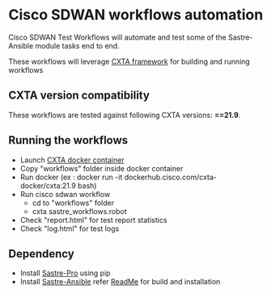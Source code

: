# Cisco SDWAN workflows automation

Cisco SDWAN Test Workflows will automate and test some of the Sastre-Ansible module tasks end to end. 

These workflows will leverage [CXTA framework](https://wwwin-github.cisco.com/AS-Community/CXTA) for building and running workflows


## CXTA version compatibility

These workflows are tested against following CXTA versions: **==21.9**.


## Running the workflows

* Launch [CXTA docker container](https://engci-maven.cisco.com/artifactory/list/cxta-docker/cxta/21.9/)
* Copy "workflows" folder inside docker container
* Run docker (ex : docker run -it dockerhub.cisco.com/cxta-docker/cxta:21.9 bash)
* Run cisco sdwan workflow 
  * cd to "workflows" folder
  * cxta sastre_workflows.robot  
* Check "report.html" for test report statistics
* Check "log.html" for test logs  

## Dependency

* Install [Sastre-Pro](https://wwwin-github.cisco.com/AIDE/Sastre-Pro) using pip
* Install [Sastre-Ansible](https://wwwin-github.cisco.com/AIDE/Sastre-Ansible) refer [ReadMe](https://wwwin-github.cisco.com/AIDE/Sastre-Ansible/blob/master/README.md) for build and installation